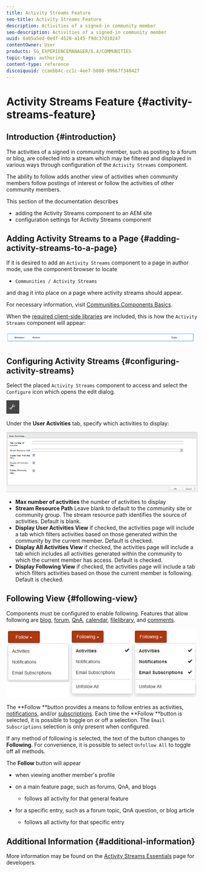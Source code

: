 ```yaml
---
title: Activity Streams Feature
seo-title: Activity Streams Feature
description: Activities of a signed-in community member
seo-description: Activities of a signed-in community member
uuid: 8a05a5ed-0edf-4528-a145-f9dc37d10247
contentOwner: User
products: SG_EXPERIENCEMANAGER/6.4/COMMUNITIES
topic-tags: authoring
content-type: reference
discoiquuid: ccaebb4c-cc1c-4ee7-b080-99667f348427
---
```


# Activity Streams Feature {#activity-streams-feature}

## Introduction {#introduction}

The activities of a signed in community member, such as posting to a forum or blog, are collected into a stream which may be filtered and displayed in various ways through configuration of the `Activity Streams` component.

The ability to follow adds another view of activities when community members follow postings of interest or follow the activities of other community members.

This section of the documentation describes

* adding the Activity Streams component to an AEM site
* configuration settings for Activity Streams component

## Adding Activity Streams to a Page {#adding-activity-streams-to-a-page}

If it is desired to add an `Activity Streams` component to a page in author mode, use the component browser to locate

* `Communities / Activity Streams`

and drag it into place on a page where activity streams should appear.

For necessary information, visit [Communities Components Basics](basics.md).

When the [required client-side libraries](essentials-activities.md#essentials-for-client-side) are included, this is how the `Activity Streams` component will appear:

![chlimage_1-195](assets/chlimage_1-195.png)

## Configuring Activity Streams {#configuring-activity-streams}

Select the placed `Activity Streams` component to access and select the `Configure` icon which opens the edit dialog.

![chlimage_1-196](assets/chlimage_1-196.png)

Under the **User Activities** tab, specify which activities to display:

![chlimage_1-197](assets/chlimage_1-197.png)

* **Max number of activities** 
  the number of activities to display
* **Stream Resource Path** 
  Leave blank to default to the community site or community group. The stream resource path identifies the source of activities. Default is blank.
* **Display User Activities View** 
  if checked, the activities page will include a tab which filters activities based on those generated within the community by the current member. Default is checked.
* **Display All Activities View** 
  if checked, the activities page will include a tab which includes all activities generated within the community to which the current member has access. Default is checked.
* **Display Following View** 
  if checked, the activities page will include a tab which filters activities based on those the current member is following. Default is checked.

## Following View {#following-view}

Components must be configured to enable following. Features that allow following are [blog](blog-feature.md), [forum](forum.md), [QnA](working-with-qna.md), [calendar](calendar.md), [filelibrary](file-library.md), and [comments](comments.md).

![chlimage_1-198](assets/chlimage_1-198.png)

The **Follow **button provides a means to follow entries as activities, [notifications](notifications.md), and/or [subscriptions](subscriptions.md). Each time the **Follow **button is selected, it is possible to toggle on or off a selection. The `Email Subscriptions` selection is only present when configured.

If any method of following is selected, the text of the button changes to **Following**. For convenience, it is possible to select `Unfollow All` to toggle off all methods.

The **Follow** button will appear

* when viewing another member's profile
* on a main feature page, such as forums, QnA, and blogs
  * follows all activity for that general feature

* for a specific entry, such as a forum topic, QnA question, or blog article
  * follows all activity for that specific entry

## Additional Information {#additional-information}

More information may be found on the [Activity Streams Essentials](essentials-activities.md) page for developers.
